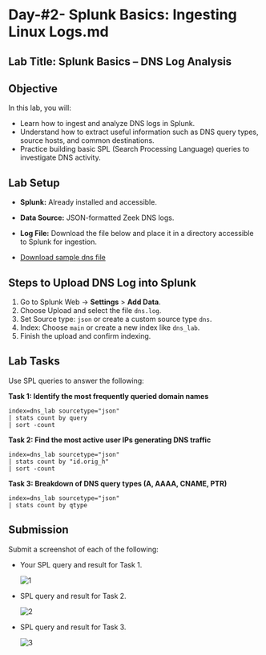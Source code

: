 # Day-#2- Splunk Basics: Ingesting Linux Logs.md
## Lab Title: Splunk Basics – DNS Log Analysis
## Objective
In this lab, you will:

- Learn how to ingest and analyze DNS logs in Splunk.
- Understand how to extract useful information such as DNS query types, source hosts, and common destinations.
- Practice building basic SPL (Search Processing Language) queries to investigate DNS activity.

## Lab Setup
- **Splunk:** Already installed and accessible.
- **Data Source:** JSON-formatted Zeek DNS logs.
- **Log File:** Download the file below and place it in a directory accessible to Splunk for ingestion.

- [Download sample dns file](https://github.com/KarthikSArkasali/30-Days-SOC-Challenge/blob/main/Files/Challenge-4/dns_logs.json)

## Steps to Upload DNS Log into Splunk
1. Go to Splunk Web → **Settings** > **Add Data**.
2. Choose Upload and select the file `dns.log`.
3. Set Source type: `json` or create a custom source type `dns`.
4. Index: Choose `main` or create a new index like `dns_lab`.
5. Finish the upload and confirm indexing.

## Lab Tasks
Use SPL queries to answer the following:

**Task 1: Identify the most frequently queried domain names**
  
    index=dns_lab sourcetype="json"
    | stats count by query
    | sort -count

**Task 2: Find the most active user IPs generating DNS traffic**

    index=dns_lab sourcetype="json"
    | stats count by "id.orig_h"
    | sort -count

**Task 3: Breakdown of DNS query types (A, AAAA, CNAME, PTR)**

    index=dns_lab sourcetype="json"
    | stats count by qtype

## Submission
Submit a screenshot of each of the following:

- Your SPL query and result for Task 1.

  ![1](https://github.com/user-attachments/assets/683d8904-1c7f-4ae2-ab6b-1eb31cbef11e)

- SPL query and result for Task 2.

  ![2](https://github.com/user-attachments/assets/a3ff9d9b-0f67-42de-b423-4a0a9dd18b96)

- SPL query and result for Task 3.

  ![3](https://github.com/user-attachments/assets/158e19b5-84a0-46d2-a4e9-b3168167c08f)

